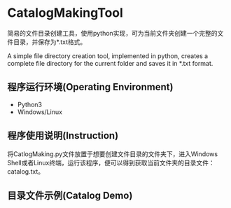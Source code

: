 # CatalogMakingTool
简易的文件目录创建工具，使用python实现，可为当前文件夹创建一个完整的文件目录，并保存为*.txt格式。

A simple file directory creation tool, implemented in python, creates a complete file directory for the current folder and saves it in *.txt format.

## 程序运行环境(Operating Environment)

* Python3
* Windows/Linux

## 程序使用说明(Instruction)

将CatlogMaking.py文件放置于想要创建文件目录的文件夹下，进入Windows Shell或者Linux终端，运行该程序，便可以得到获取当前文件夹的目录文件：catalog.txt。

## 目录文件示例(Catalog Demo)

